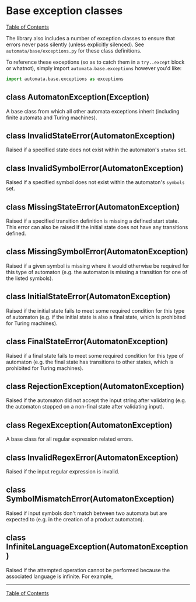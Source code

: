 # Base exception classes

[Table of Contents](index.md)

The library also includes a number of exception classes to ensure that errors
never pass silently (unless explicitly silenced). See
`automata/base/exceptions.py` for these class definitions.

To reference these exceptions (so as to catch them in a `try..except` block or
whatnot), simply import `automata.base.exceptions` however you'd like:

```python
import automata.base.exceptions as exceptions
```

## class AutomatonException(Exception)

A base class from which all other automata exceptions inherit (including finite
automata and Turing machines).

## class InvalidStateError(AutomatonException)

Raised if a specified state does not exist within the automaton's `states`
set.

## class InvalidSymbolError(AutomatonException)

Raised if a specified symbol does not exist within the automaton's `symbols`
set.

## class MissingStateError(AutomatonException)

Raised if a specified transition definition is missing a defined start state.
This error can also be raised if the initial state does not have any transitions
defined.

## class MissingSymbolError(AutomatonException)

Raised if a given symbol is missing where it would otherwise be required for
this type of automaton (e.g. the automaton is missing a transition for one of
the listed symbols).

## class InitialStateError(AutomatonException)

Raised if the initial state fails to meet some required condition for this type
of automaton (e.g. if the initial state is also a final state, which is
prohibited for Turing machines).

## class FinalStateError(AutomatonException)

Raised if a final state fails to meet some required condition for this type of
automaton (e.g. the final state has transitions to other states, which is
prohibited for Turing machines).

## class RejectionException(AutomatonException)

Raised if the automaton did not accept the input string after validating (e.g.
the automaton stopped on a non-final state after validating input).

## class RegexException(AutomatonException)

A base class for all regular expression related errors.

## class InvalidRegexError(AutomatonException)
Raised if the input regular expression is invalid.

## class SymbolMismatchError(AutomatonException)
Raised if input symbols don't match between two automata but are expected to (e.g.
in the creation of a product automaton).

## class InfiniteLanguageException(AutomatonException)

Raised if the attempted operation cannot be performed because the associated
language is infinite. For example, 

------

[Table of Contents](index.md)
